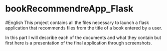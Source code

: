 # bookRecommendreApp_Flask

#English
This project contains all the files necessary to launch a flask application that recommends files from the title of a book entered by a user.

In this part I will describe each of the documents and what they contain but first here is a presentation of the final application through screenshots.

